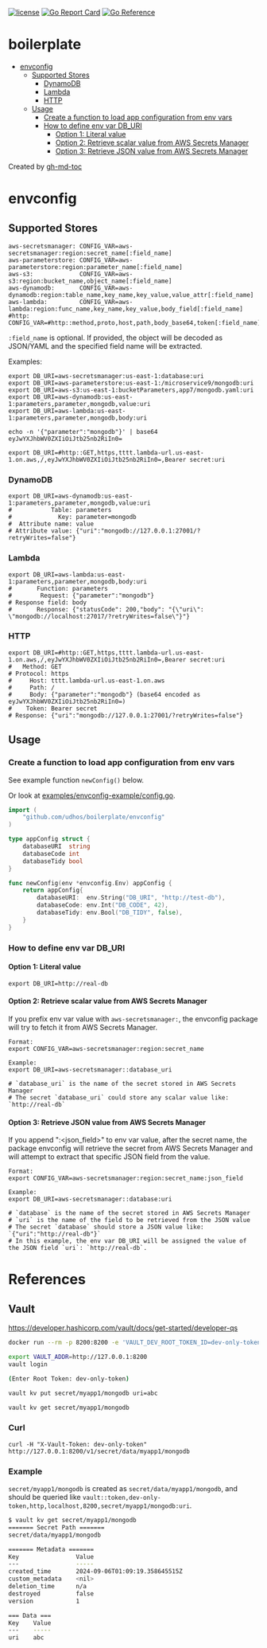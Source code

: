 [![license](http://img.shields.io/badge/license-MIT-blue.svg)](https://github.com/udhos/boilerplate/blob/main/LICENSE)
[![Go Report Card](https://goreportcard.com/badge/github.com/udhos/boilerplate)](https://goreportcard.com/report/github.com/udhos/boilerplate)
[![Go Reference](https://pkg.go.dev/badge/github.com/udhos/boilerplate.svg)](https://pkg.go.dev/github.com/udhos/boilerplate)

# boilerplate

* [envconfig](#envconfig)
  * [Supported Stores](#supported-stores)
    * [DynamoDB](#dynamodb)
    * [Lambda](#lambda)
    * [HTTP](#http)
  * [Usage](#usage)
    * [Create a function to load app configuration from env vars](#create-a-function-to-load-app-configuration-from-env-vars)
    * [How to define env var DB\_URI](#how-to-define-env-var-db_uri)
      * [Option 1: Literal value](#option-1-literal-value)
      * [Option 2: Retrieve scalar value from AWS Secrets Manager](#option-2-retrieve-scalar-value-from-aws-secrets-manager)
      * [Option 3: Retrieve JSON value from AWS Secrets Manager](#option-3-retrieve-json-value-from-aws-secrets-manager)

Created by [gh-md-toc](https://github.com/ekalinin/github-markdown-toc.go)

# envconfig

## Supported Stores

```
aws-secretsmanager: CONFIG_VAR=aws-secretsmanager:region:secret_name[:field_name]
aws-parameterstore: CONFIG_VAR=aws-parameterstore:region:parameter_name[:field_name]
aws-s3:             CONFIG_VAR=aws-s3:region:bucket_name,object_name[:field_name]
aws-dynamodb:       CONFIG_VAR=aws-dynamodb:region:table_name,key_name,key_value,value_attr[:field_name]
aws-lambda:         CONFIG_VAR=aws-lambda:region:func_name,key_name,key_value,body_field[:field_name]
#http:              CONFIG_VAR=#http::method,proto,host,path,body_base64,token[:field_name]
```

`:field_name` is optional. If provided, the object will be decoded as JSON/YAML and the specified field name will be extracted.

Examples:

```
export DB_URI=aws-secretsmanager:us-east-1:database:uri
export DB_URI=aws-parameterstore:us-east-1:/microservice9/mongodb:uri
export DB_URI=aws-s3:us-east-1:bucketParameters,app7/mongodb.yaml:uri
export DB_URI=aws-dynamodb:us-east-1:parameters,parameter,mongodb,value:uri
export DB_URI=aws-lambda:us-east-1:parameters,parameter,mongodb,body:uri

echo -n '{"parameter":"mongodb"}' | base64
eyJwYXJhbWV0ZXIiOiJtb25nb2RiIn0=

export DB_URI=#http::GET,https,tttt.lambda-url.us-east-1.on.aws,/,eyJwYXJhbWV0ZXIiOiJtb25nb2RiIn0=,Bearer secret:uri
```

### DynamoDB

    export DB_URI=aws-dynamodb:us-east-1:parameters,parameter,mongodb,value:uri
    #           Table: parameters
    #             Key: parameter=mongodb
    #  Attribute name: value
    # Attribute value: {"uri":"mongodb://127.0.0.1:27001/?retryWrites=false"}

### Lambda

    export DB_URI=aws-lambda:us-east-1:parameters,parameter,mongodb,body:uri
    #       Function: parameters
    #        Request: {"parameter":"mongodb"}
    # Response field: body
    #       Response: {"statusCode": 200,"body": "{\"uri\": \"mongodb://localhost:27017/?retryWrites=false\"}"}

### HTTP

    export DB_URI=#http::GET,https,tttt.lambda-url.us-east-1.on.aws,/,eyJwYXJhbWV0ZXIiOiJtb25nb2RiIn0=,Bearer secret:uri
    #   Method: GET
    # Protocol: https
    #     Host: tttt.lambda-url.us-east-1.on.aws
    #     Path: /
    #     Body: {"parameter":"mongodb"} (base64 encoded as eyJwYXJhbWV0ZXIiOiJtb25nb2RiIn0=)
    #    Token: Bearer secret
    # Response: {"uri":"mongodb://127.0.0.1:27001/?retryWrites=false"}

## Usage

### Create a function to load app configuration from env vars

See example function `newConfig()` below.

Or look at [examples/envconfig-example/config.go](examples/envconfig-example/config.go).

```go
import (
	"github.com/udhos/boilerplate/envconfig"
)

type appConfig struct {
	databaseURI  string
	databaseCode int
	databaseTidy bool
}

func newConfig(env *envconfig.Env) appConfig {
	return appConfig{
		databaseURI:  env.String("DB_URI", "http://test-db"),
		databaseCode: env.Int("DB_CODE", 42),
		databaseTidy: env.Bool("DB_TIDY", false),
	}
}
```

### How to define env var DB_URI

#### Option 1: Literal value

    export DB_URI=http://real-db

#### Option 2: Retrieve scalar value from AWS Secrets Manager

If you prefix env var value with `aws-secretsmanager:`, the envconfig package will try to fetch it from AWS Secrets Manager.

    Format:
    export CONFIG_VAR=aws-secretsmanager:region:secret_name

    Example:
    export DB_URI=aws-secretsmanager::database_uri

    # `database_uri` is the name of the secret stored in AWS Secrets Manager
    # The secret `database_uri` could store any scalar value like: `http://real-db`

#### Option 3: Retrieve JSON value from AWS Secrets Manager

If you append ":<json_field>" to env var value, after the secret name, the package envconfig will retrieve the secret from AWS Secrets Manager and will attempt to extract that specific JSON field from the value.

    Format:
    export CONFIG_VAR=aws-secretsmanager:region:secret_name:json_field

    Example:
    export DB_URI=aws-secretsmanager::database:uri

    # `database` is the name of the secret stored in AWS Secrets Manager
    # `uri` is the name of the field to be retrieved from the JSON value
    # The secret `database` should store a JSON value like: `{"uri":"http://real-db"}`
    # In this example, the env var DB_URI will be assigned the value of the JSON field `uri`: `http://real-db`.

# References

## Vault

https://developer.hashicorp.com/vault/docs/get-started/developer-qs

```bash
docker run --rm -p 8200:8200 -e 'VAULT_DEV_ROOT_TOKEN_ID=dev-only-token' hashicorp/vault

export VAULT_ADDR=http://127.0.0.1:8200
vault login

(Enter Root Token: dev-only-token)

vault kv put secret/myapp1/mongodb uri=abc

vault kv get secret/myapp1/mongodb
```

### Curl

```
curl -H "X-Vault-Token: dev-only-token" http://127.0.0.1:8200/v1/secret/data/myapp1/mongodb
```

### Example

`secret/myapp1/mongodb` is created as
`secret/data/myapp1/mongodb`, and should be queried like
`vault::token,dev-only-token,http,localhost,8200,secret/myapp1/mongodb:uri`.

```baSH
$ vault kv get secret/myapp1/mongodb
======= Secret Path =======
secret/data/myapp1/mongodb

======= Metadata =======
Key                Value
---                -----
created_time       2024-09-06T01:09:19.358645515Z
custom_metadata    <nil>
deletion_time      n/a
destroyed          false
version            1

=== Data ===
Key    Value
---    -----
uri    abc
```